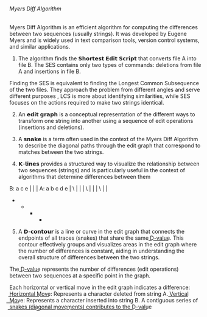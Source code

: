 ###### Myers Diff Algorithm
Myers Diff Algorithm is an efficient algorithm for computing the 
differences between two sequences (usually strings). 
It was developed by Eugene Myers and is widely used in text comparison tools, 
version control systems, and similar applications.   

1) The algorithm finds the 𝗦𝗵𝗼𝗿𝘁𝗲𝘀𝘁 𝗘𝗱𝗶𝘁 𝗦𝗰𝗿𝗶𝗽𝘁 that converts file A into file B. The SES contains only two types of commands: deletions from file A and insertions in file B.

Finding the SES is equivalent to finding the Longest Common Subsequence of the two files. They approach the problem from different angles and serve different purposes , LCS is more about identifying similarities, while SES focuses on the actions required to make two strings identical.

2) An 𝗲𝗱𝗶𝘁 𝗴𝗿𝗮𝗽𝗵 is a conceptual representation of the different ways to transform one string into another using a sequence of edit operations (insertions and deletions).

3) A 𝘀𝗻𝗮𝗸𝗲 is a term often used in the context of the Myers Diff Algorithm to describe the diagonal paths through the edit graph that correspond to matches between the two strings.


4) 𝗞-𝗹𝗶𝗻𝗲𝘀 provides a structured way to visualize the relationship between two sequences (strings) and is particularly useful in the context of algorithms that determine differences between them

 B:  a    c    e
 |    |    |
 A:  a  b  c  d  e
 | \   |    |
 | \  |    |
 |  \  |    |
 +  + +    +


5) A 𝗗-𝗰𝗼𝗻𝘁𝗼𝘂𝗿 is a line or curve in the edit graph that connects the endpoints of all traces (snakes) that share the same D͟-͟v͟a͟l͟u͟e͟.
This contour effectively groups and visualizes areas in the edit graph where the number of differences is constant, aiding in understanding the overall structure of differences between the two strings.

The D͟-͟v͟a͟l͟u͟e͟ represents the number of differences (edit operations) between two sequences at a specific point in the graph.

Each horizontal or vertical move in the edit graph indicates a difference:
H͟o͟r͟i͟z͟o͟n͟t͟a͟l͟ ͟M͟o͟v͟e͟: Represents a character deleted from string A.
V͟e͟r͟t͟i͟c͟a͟l͟ ͟M͟o͟v͟e: Represents a character inserted into string B.
A contiguous series of s͟n͟a͟k͟e͟s͟ ͟(͟d͟i͟a͟g͟o͟n͟a͟l͟ ͟m͟o͟v͟e͟m͟e͟n͟t͟s͟)͟ ͟c͟o͟n͟t͟r͟i͟b͟u͟t͟e͟s͟ ͟t͟o͟ ͟t͟h͟e͟ ͟D͟-͟v͟a͟l͟u͟e
